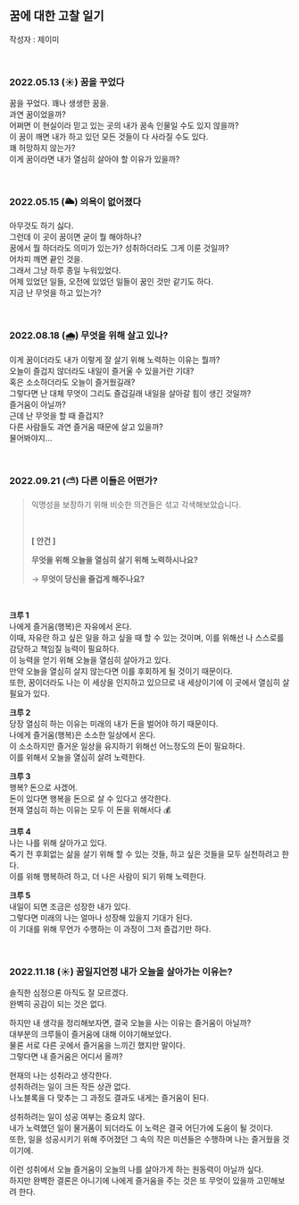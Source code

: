 ## 꿈에 대한 고찰 일기
작성자 : 제이미

<br>

### 2022.05.13 (☀️) 꿈을 꾸었다   
꿈을 꾸었다. 꽤나 생생한 꿈을.   
과연 꿈이었을까?   
어쩌면 이 현실이라 믿고 있는 곳의 내가 꿈속 인물일 수도 있지 않을까?   
이 꿈이 깨면 내가 하고 있던 모든 것들이 다 사라질 수도 있다.   
꽤 허망하지 않는가?   
이게 꿈이라면 내가 열심히 살아야 할 이유가 있을까?

<br>

### 2022.05.15 (🌥️) 의욕이 없어졌다
아무것도 하기 싫다.   
그런데 이 곳이 꿈이면 굳이 뭘 해야하나?   
꿈에서 뭘 하더라도 의미가 있는가? 성취하더라도 그게 이룬 것일까?   
어차피 깨면 끝인 것을.   
그래서 그냥 하루 종일 누워있었다.   
어제 있었던 일들, 오전에 있었던 일들이 꿈인 것만 같기도 하다.   
지금 난 무엇을 하고 있는가?

<br>

### 2022.08.18 (🌧️) 무엇을 위해 살고 있나?
이게 꿈이더라도 내가 이렇게 잘 살기 위해 노력하는 이유는 뭘까?   
오늘이 즐겁지 않더라도 내일이 즐거울 수 있을거란 기대?   
혹은 소소하더라도 오늘이 즐거웠길래?   
그렇다면 난 대체 무엇이 그리도 즐겁길래 내일을 살아갈 힘이 생긴 것일까?   
즐거움이 아닐까?   
근데 난 무엇을 할 때 즐겁지?   
다른 사람들도 과연 즐거움 때문에 살고 있을까?   
물어봐야지…

<br>

### 2022.09.21 (⛅️) 다른 이들은 어떤가?
> 익명성을 보장하기 위해 비슷한 의견들은 섞고 각색해보았습니다.
>
> <br>
> 
> **[ 안건 ]**
> 
> **무엇을 위해 오늘을 열심히 살기 위해 노력하시나요?**
> 
> → **무엇이 당신을 즐겁게 해주나요?**

<br>

**크루 1**   
나에게 즐거움(행복)은 자유에서 온다.   
이때, 자유란 하고 싶은 일을 하고 싶을 때 할 수 있는 것이며, 이를 위해선 나 스스로를 감당하고 책임질 능력이 필요하다.   
이 능력을 얻기 위해 오늘을 열심히 살아가고 있다.   
만약 오늘을 열심히 살지 않는다면 이를 후회하게 될 것이기 때문이다.   
또한, 꿈이더라도 나는 이 세상을 인지하고 있으므로 내 세상이기에 이 곳에서 열심히 살 필요가 있다.

**크루 2**   
당장 열심히 하는 이유는 미래의 내가 돈을 벌어야 하기 때문이다.   
나에게 즐거움(행복)은 소소한 일상에서 온다.   
이 소소하지만 즐거운 일상을 유지하기 위해선 어느정도의 돈이 필요하다.   
이를 위해서 오늘을 열심히 살려 노력한다.

**크루 3**   
행복? 돈으로 사겠어.   
돈이 있다면 행복을 돈으로 살 수 있다고 생각한다.   
현재 열심히 하는 이유는 모두 이 돈을 위해서다 💰

**크루 4**   
나는 나를 위해 살아가고 있다.   
죽기 전 후회없는 삶을 살기 위해 할 수 있는 것들, 하고 싶은 것들을 모두 실천하려고 한다.   
이를 위해 행복하려 하고, 더 나은 사람이 되기 위해 노력한다.

**크루 5**   
내일이 되면 조금은 성장한 내가 있다.   
그렇다면 미래의 나는 얼마나 성장해 있을지 기대가 된다.   
이 기대를 위해 무언가 수행하는 이 과정이 그저 즐겁기만 하다.

<br>

### 2022.11.18 (☀️) 꿈일지언정 내가 오늘을 살아가는 이유는?   
솔직한 심정으론 아직도 잘 모르겠다.   
완벽히 공감이 되는 것은 없다.

하지만 내 생각을 정리해보자면, 결국 오늘을 사는 이유는 즐거움이 아닐까?   
대부분의 크루들이 즐거움에 대해 이야기해보았다.   
물론 서로 다른 곳에서 즐거움을 느끼긴 했지만 말이다.   
그렇다면 내 즐거움은 어디서 올까?

현재의 나는 성취라고 생각한다.   
성취하려는 일이 크든 작든 상관 없다.   
나노블록을 다 맞추는 그 과정도 결과도 내게는 즐거움이 된다.

성취하려는 일이 성공 여부는 중요치 않다.   
내가 노력했던 일이 물거품이 되더라도 이 노력은 결국 어딘가에 도움이 될 것이다.   
또한, 일을 성공시키기 위해 주어졌던 그 속의 작은 미션들은 수행하며 나는 즐거웠을 것이기에.

이런 성취에서 오늘 즐거움이 오늘의 나를 살아가게 하는 원동력이 아닐까 싶다.   
하지만 완벽한 결론은 아니기에 나에게 즐거움을 주는 것은 또 무엇이 있을까 고민해보려 한다.